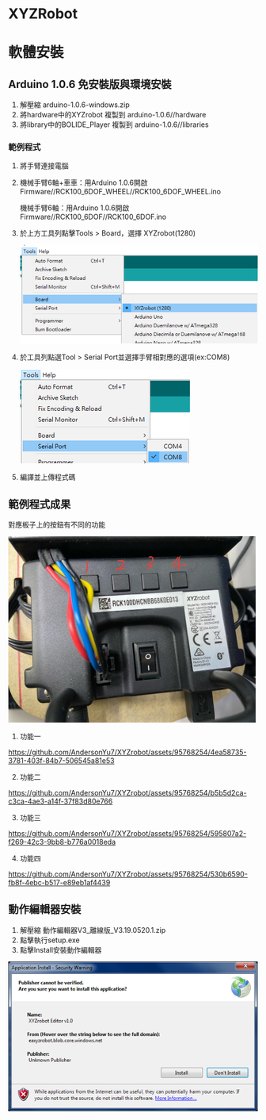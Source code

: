 # XYZRobot
# 軟體安裝

## Arduino 1.0.6 免安裝版與環境安裝
1. 解壓縮 arduino-1.0.6-windows.zip
2. 將hardware中的XYZrobot 複製到 arduino-1.0.6//hardware
3. 將library中的BOLIDE_Player 複製到 arduino-1.0.6//libraries

### 範例程式
1. 將手臂連接電腦
2. 機械手臂6軸+車車：用Arduino 1.0.6開啟 Firmware//RCK100_6DOF_WHEEL//RCK100_6DOF_WHEEL.ino

   機械手臂6軸：用Arduino 1.0.6開啟 Firmware//RCK100_6DOF//RCK100_6DOF.ino
3. 於上方工具列點擊Tools > Board，選擇 XYZrobot(1280)

   ![image](pic/291841840-4854dcc5-672f-4b17-b17d-bb3f5ff4229b.png)
5. 於工具列點選Tool > Serial Port並選擇手臂相對應的選項(ex:COM8)

   ![image](pic/291842393-476af7f2-1aa4-49d3-a942-f90c02c91cdc.png)

6. 編譯並上傳程式碼

## 範例程式成果
對應板子上的按鈕有不同的功能

<img src="pic/button.jpg" width="500">

1. 功能一

https://github.com/AndersonYu7/XYZrobot/assets/95768254/4ea58735-3781-403f-84b7-506545a81e53

2. 功能二

https://github.com/AndersonYu7/XYZrobot/assets/95768254/b5b5d2ca-c3ca-4ae3-a14f-37f83d80e766

3. 功能三

https://github.com/AndersonYu7/XYZrobot/assets/95768254/595807a2-f269-42c3-9bb8-b776a0018eda

4. 功能四

https://github.com/AndersonYu7/XYZrobot/assets/95768254/530b6590-fb8f-4ebc-b517-e89eb1af4439

## 動作編輯器安裝
1. 解壓縮 動作編輯器V3_離線版_V3.19.0520.1.zip
2. 點擊執行setup.exe
3. 點擊Install安裝動作編輯器

![image](pic/install.png)











